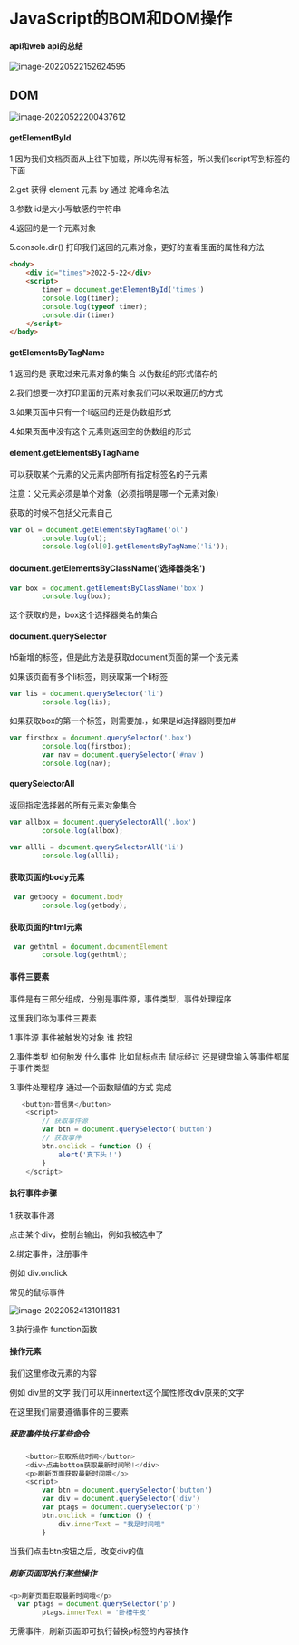 # JavaScript的BOM和DOM操作

#### api和web api的总结

![image-20220522152624595](https://img.usj.cc/i/2022/05/22/6289e59fd5019.png)

## DOM

![image-20220522200437612](https://img.usj.cc/i/2022/05/22/628a26d556ed9.png)

#### getElementById

1.因为我们文档页面从上往下加载，所以先得有标签，所以我们script写到标签的下面

2.get 获得 element 元素 by 通过 驼峰命名法

3.参数 id是大小写敏感的字符串

4.返回的是一个元素对象

5.console.dir() 打印我们返回的元素对象，更好的查看里面的属性和方法

```html
<body>
    <div id="times">2022-5-22</div>
    <script>
        timer = document.getElementById('times')
        console.log(timer);
        console.log(typeof timer);
        console.dir(timer)
    </script>
</body>
```

#### getElementsByTagName

1.返回的是 获取过来元素对象的集合 以伪数组的形式储存的

2.我们想要一次打印里面的元素对象我们可以采取遍历的方式

3.如果页面中只有一个li返回的还是伪数组形式

4.如果页面中没有这个元素则返回空的伪数组的形式

#### element.getElementsByTagName

可以获取某个元素的父元素内部所有指定标签名的子元素

注意：父元素必须是单个对象（必须指明是哪一个元素对象）

获取的时候不包括父元素自己

```js
var ol = document.getElementsByTagName('ol')
        console.log(ol);
        console.log(ol[0].getElementsByTagName('li'));
```

#### document.getElementsByClassName('选择器类名')

```js
var box = document.getElementsByClassName('box')
        console.log(box);
```

这个获取的是，box这个选择器类名的集合

#### document.querySelector

h5新增的标签，但是此方法是获取document页面的第一个该元素

如果该页面有多个li标签，则获取第一个li标签

```js
var lis = document.querySelector('li')
        console.log(lis);
```

如果获取box的第一个标签，则需要加.，如果是id选择器则要加#

```js
var firstbox = document.querySelector('.box')
        console.log(firstbox);
        var nav = document.querySelector('#nav')
        console.log(nav);
```

#### querySelectorAll

返回指定选择器的所有元素对象集合

```js
var allbox = document.querySelectorAll('.box')
        console.log(allbox);
```

```js
var allli = document.querySelectorAll('li')
        console.log(allli);
```

#### 获取页面的body元素

```js
 var getbody = document.body
        console.log(getbody);
```

#### 获取页面的html元素

```js
 var gethtml = document.documentElement
        console.log(gethtml);
```

#### 事件三要素

事件是有三部分组成，分别是事件源，事件类型，事件处理程序

这里我们称为事件三要素

1.事件源 事件被触发的对象 谁 按钮

2.事件类型 如何触发 什么事件 比如鼠标点击 鼠标经过 还是键盘输入等事件都属于事件类型

3.事件处理程序 通过一个函数赋值的方式 完成

```js
   <button>普信男</button>
    <script>
        // 获取事件源
        var btn = document.querySelector('button')
        // 获取事件
        btn.onclick = function () {
            alert('真下头！')
        }
    </script>
```

#### 执行事件步骤

1.获取事件源

点击某个div，控制台输出，例如我被选中了

2.绑定事件，注册事件

例如 div.onclick

常见的鼠标事件

![image-20220524131011831](https://img.usj.cc/i/2022/05/24/628c68b4be3ff.png)

3.执行操作 function函数

#### 操作元素

我们这里修改元素的内容

例如 div里的文字 我们可以用innertext这个属性修改div原来的文字

在这里我们需要遵循事件的三要素

##### 获取事件执行某些命令

```js
    <button>获取系统时间</button>
    <div>点击botton获取最新时间哟!</div>
    <p>刷新页面获取最新时间哦</p>
    <script>
        var btn = document.querySelector('button')
        var div = document.querySelector('div')
        var ptags = document.querySelector('p')
        btn.onclick = function () {
            div.innerText = "我是时间哦"
        }
```

当我们点击btn按钮之后，改变div的值

##### 刷新页面即执行某些操作

```js
<p>刷新页面获取最新时间哦</p>
  var ptags = document.querySelector('p')
        ptags.innerText = '卧槽牛皮'
```

无需事件，刷新页面即可执行替换p标签的内容操作

